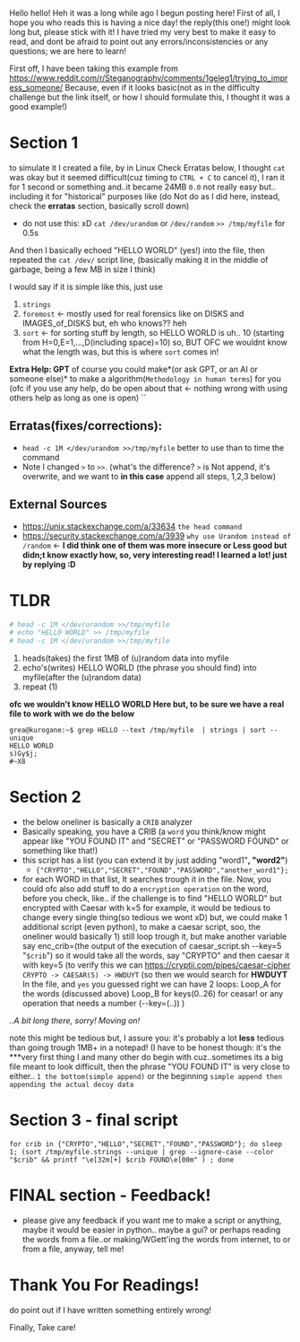 Hello hello!
Heh it was a long while ago I begun posting here! First of all, I hope you who reads this is having a nice day! the reply(this one!) might look long but, please stick with it! I have tried my very best to make it easy to read, and dont be afraid to point out any errors/inconsistencies or any questions; we are here to learn!

First off, I have been taking this example from
https://www.reddit.com/r/Steganography/comments/1geleg1/trying_to_impress_someone/
Because, even if it looks basic(not as in the difficulty challenge but the link itself, or how I should formulate this, I thought it was a good example!)

# Section 1
to simulate it I created a file, by in Linux 
Check Erratas below, I thought `cat` was okay but it seemed difficult(cuz timing to `CTRL + C` to cancel it), I ran it for 1 second or something and..it became 24MB `0.0` not really easy but.. including it for "historical" purposes like (do Not do as I did here, instead, check the **erratas** section, basically scroll down)
- do not use this: xD `cat /dev/urandom` or `/dev/random` `>> /tmp/myfile` for 0.5s 

And then I basically echoed "HELLO WORLD" (yes!) into the file, then repeated the `cat /dev/` script line, (basically making it in the middle of garbage, being a  few MB in size I think)

I would say if it is simple like this, just use
1. `strings`
2. `foremost` <- mostly used for real forensics like on DISKS and IMAGES_of_DISKS but, eh who knows?? heh
3. `sort` <- for sorting stuff by length, so HELLO WORLD is uh.. 10 (starting from H=0,E=1,...,D(including space)=10) so, BUT OFC we wouldnt know what the length was, but this is where `sort` comes in!

**Extra Help: GPT**
of course you could make*(or ask GPT, or an AI or someone else)* to make a algorithm(`Methodology in human terms`) for you (ofc if you use any help, do be open about that  <- nothing wrong with using others help as long as one is open) ``

## Erratas(fixes/corrections):
- `head -c 1M </dev/urandom >>/tmp/myfile` better to use than to time the command 
- Note I changed `>` to `>>`. (what's the difference? `>` is Not append, it's overwrite, and we want to **in this case** append all steps, 1,2,3 below)

## External Sources
- https://unix.stackexchange.com/a/33634 `the head command`
- https://security.stackexchange.com/a/3939 `why use Urandom instead of /random` <- **I did think one of them was more insecure or Less good but didn;t know exactly how, so, very interesting read! I learned a lot! just by replying :D**


# TLDR
```sh
# head -c 1M </dev/urandom >>/tmp/myfile
# echo "HELLO WORLD" >> /tmp/myfile 
# head -c 1M </dev/urandom >>/tmp/myfile
```

1. heads(takes) the first 1MB of (u)random data into myfile
2. echo's(writes) HELLO WORLD (the phrase you should find) into myfile(after the (u)random data)
3. repeat (1) 

**ofc we wouldn't know HELLO WORLD Here but, to be sure we have a real file to work with we do the below**
```
grea@kurogane:~$ grep HELLO --text /tmp/myfile  | strings | sort --unique 
HELLO WORLD
s)Gy$j;
#~X8
```

# Section 2

- the below oneliner is basically a `CRIB` analyzer
- Basically speaking, you have a CRIB (a `word` you think/know might appear like "YOU FOUND IT" and "SECRET" or "PASSWORD FOUND" or something like that!)
- this script has a list (you can extend it by just adding "word1"**, "word2"**)
    - `{"CRYPTO","HELLO","SECRET","FOUND","PASSWORD","another_word1"};`
- for each WORD in that list, It searches trough it in the file. Now, you could ofc also add stuff to do a `encryption operation` on the word, before you check, like.. if the challenge is to find "HELLO WORLD" but encrypted with Caesar with k=5 for example, it would be tedious to change every single thing(so tedious we wont xD) but, we could make 1 additional script (even python), to make a caesar script, soo, the oneliner would basically 1) still loop trough it, but make another variable say enc_crib=(the output of the execution of caesar_script.sh --key=5 "`$crib`") so it would take all the words, say "CRYPTO" and then caesar it with key=5 (to verify this we can https://cryptii.com/pipes/caesar-cipher `CRYPTO -> CAESAR(5) -> HWDUYT` (so then we would search for **HWDUYT** In the file, and `yes` you guessed right we can have 2 loops:
Loop_A for the words (discussed above) Loop_B for keys(0..26) for ceasar! or any operation that needs a number (--key=(..)) )

*..A bit long there, sorry! Moving on!*

note this might be tedious but, I assure you: it's probably a lot **less** tedious than going trough 1MB+ in a notepad! (I have to be honest though: it's the ***very first thing I and many other do begin with cuz..sometimes its a big file meant to look difficult, then the phrase "YOU FOUND IT" is very close to either.. `1 the bottom(simple append)` or the beginning `simple append then appending the actual decoy data`

# Section 3 - final script
```
for crib in {"CRYPTO","HELLO","SECRET","FOUND","PASSWORD"}; do sleep 1; (sort /tmp/myfile.strings --unique | grep --ignore-case --color "$crib" && printf "\e[32m[+] $crib FOUND\e[00m" ) ; done
```

# FINAL section - Feedback!
- please give any feedback if you want me to make a script or anything, maybe it would be easier in python.. maybe a gui? or perhaps reading the words from a file..or making/WGett'ing the words from internet, to or from a file, anyway, tell me!
# Thank You For Readings!
do point out if I have written something entirely wrong! 

Finally, Take care! 
